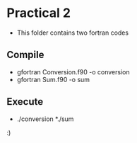 # Practical 2

* This folder contains two fortran codes

## Compile

* gfortran Conversion.f90 -o conversion
* gfortran Sum.f90 -o sum

## Execute

* ./conversion
*./sum

:)
